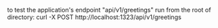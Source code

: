 to test the application's endpoint "api/v1/greetings" run from the root of directory: 
curl -X POST http://localhost:1323/api/v1/greetings 

